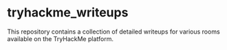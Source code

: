 # tryhackme_writeups
This repository contains a collection of detailed writeups for various rooms available on the TryHackMe platform.
